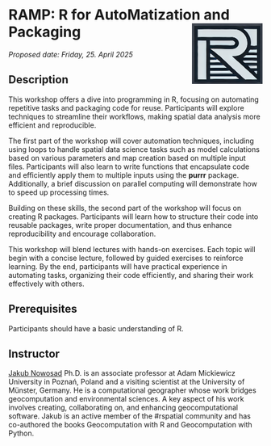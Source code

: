 # RAMP: R for AutoMatization and Packaging <img src="logo.webp" align="right" height="120" alt="" />

*Proposed date: Friday, 25. April 2025*

## Description

This workshop offers a dive into programming in R, focusing on automating repetitive tasks and packaging code for reuse. 
Participants will explore techniques to streamline their workflows, making spatial data analysis more efficient and reproducible.

The first part of the workshop will cover automation techniques, including using loops to handle spatial data science tasks such as model calculations based on various parameters and map creation based on multiple input files. 
Participants will also learn to write functions that encapsulate code and efficiently apply them to multiple inputs using the **purrr** package. 
Additionally, a brief discussion on parallel computing will demonstrate how to speed up processing times.
<!--also: benchmarking and profiling-->

Building on these skills, the second part of the workshop will focus on creating R packages. 
Participants will learn how to structure their code into reusable packages, write proper documentation, and thus enhance reproducibility and encourage collaboration.

This workshop will blend lectures with hands-on exercises. 
Each topic will begin with a concise lecture, followed by guided exercises to reinforce learning. 
By the end, participants will have practical experience in automating tasks, organizing their code efficiently, and sharing their work effectively with others.

## Prerequisites

Participants should have a basic understanding of R.

## Instructor

[Jakub Nowosad](https://jakubnowosad.com/) Ph.D. is an associate professor at Adam Mickiewicz University in Poznań, Poland and a visiting scientist at the University of Münster, Germany.
He is a computational geographer whose work bridges geocomputation and environmental sciences. 
A key aspect of his work involves creating, collaborating on, and enhancing geocomputational software. 
Jakub is an active member of the #rspatial community and has co-authored the books Geocomputation with R and Geocomputation with Python.
